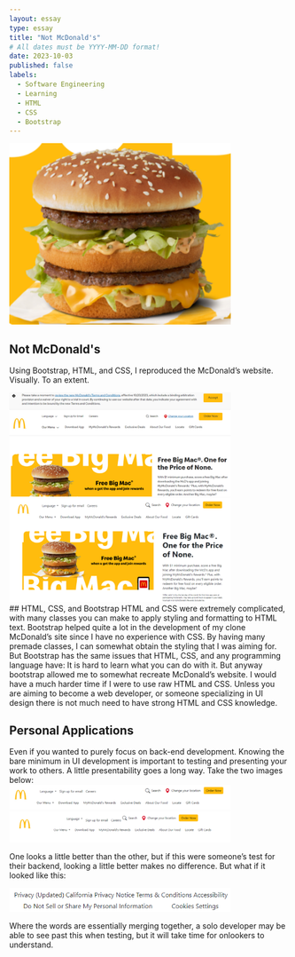 ```yaml
---
layout: essay
type: essay
title: "Not McDonald's"
# All dates must be YYYY-MM-DD format!
date: 2023-10-03
published: false
labels:
  - Software Engineering
  - Learning
  - HTML
  - CSS
  - Bootstrap
---
```


<img width="400px" class="rounded float-start pe-4" src="../img/not-mcdonalds/TheMac.png">

## Not McDonald's

Using Bootstrap, HTML, and CSS, I reproduced the McDonald’s website. Visually. To an extent.
<div>
<img width="400px" class="rounded float-start pe-4" src="../img/not-mcdonalds/McDonalds.png">
<img width="400px" class="rounded float-start pe-4" src="../img/not-mcdonalds/MacDonalds.png">
</div>
## HTML, CSS, and Bootstrap
HTML and CSS were extremely complicated, with many classes you can make to apply styling and formatting to HTML text. Bootstrap helped quite a lot in the development of my clone McDonald’s site since I have no experience with CSS. By having many premade classes, I can somewhat obtain the styling that I was aiming for. But Bootstrap has the same issues that HTML, CSS, and any programming language have: It is hard to learn what you can do with it. But anyway bootstrap allowed me to somewhat recreate McDonald’s website. I would have a much harder time if I were to use raw HTML and CSS. Unless you are aiming to become a web developer, or someone specializing in UI design there is not much need to have strong HTML and CSS knowledge.

## Personal Applications
<div>
Even if you wanted to purely focus on back-end development. Knowing the bare minimum in UI development is important to testing and presenting your work to others. A little presentability goes a long way. 
Take the two images below:
<div>
<img width="400px" class="rounded float-start pe-4" src="../img/not-mcdonalds/MacDonalds_Topbar.png">
<img width="400px" class="rounded float-start pe-4" src="../img/not-mcdonalds/MacDonaldsExample_Scrunch.png">
</div>

One looks a little better than the other, but if this were someone’s test for their backend, looking a little better makes no difference. 
But what if it looked like this:

<img width="400px" class="rounded float-start pe-4" src="../img/not-mcdonalds/MacDonaldsExample_OneWord.png">

Where the words are essentially merging together, a solo developer may be able to see past this when testing, but it will take time for onlookers to understand.
</div>